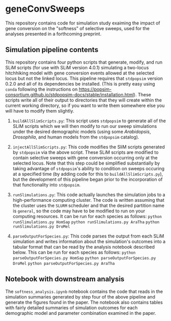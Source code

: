 # geneConvSweeps
This repository contains code for simulation study exaiming the impact of gene conversion on the "softness" of selective sweeps, used for the analyses presented in a forthcoming preprint.

## Simulation pipeline contents
This repository contains four python scripts that generate, modify, and run SLiM scripts (for use with SLiM version 4.0.1) simulating a two-locus hitchhiking model with gene conversion events allowed at the selected locus but not the linked locus. This pipeline requires that `stdpopsim` version 0.2.0 and all of its dependencies be installed. (This is pretty easy using `conda` following the instructions on https://popsim-consortium.github.io/stdpopsim-docs/stable/installation.html). These scripts write all of their output to directories that they will create within the current working directory, so if you want to write them somewhere else you will have to modify them slightly.

1. `buildAllSlimScripts.py`: This script uses `stdpopsim` to generate all of the SLiM scripts which we will then modify to run our sweep simulations under the desired demographic models (using some *Arabidopsis*, *Drosophila*, and human models from the `stdpopsim` catalog).

2. `injectAllSlimScripts.py`: This code modifies the SliM scripts generated by `stdpopsim` via the above script. These SLiM scripts are modified to contain selective sweeps with gene conversion occurring only at the selected locus. Note that this step could be simplified substantially by taking advantage of `stdpopsim`'s ability to condition on sweeps occuring at a specified time (by adding code for this to `buildAllSlimScripts.py`), but the development of this pipeline began prior to the incorporation of that functionality into `stdpopsim`.

3. `runSlimulations.py`: This code actually launches the simulation jobs to a high-performance computing cluster. The code is written assuming that the cluster uses the `SLURM` scheduler and that the desired partition name is `general`, so the code may have to be modified to run on your computing resources. It can be run for each species as follows:
   `python runSlimulations.py HomSap`
   `python runSlimulations.py AraTha`
   `python runSlimulations.py DroMel`

4. `parseOutputForSpecies.py`: This code parses the output from each SLiM simulation and writes information about the simulation's outcomes into a tabular format that can be read by the analysis notebook described below. This can be run for each species as follows:
   `python parseOutputForSpecies.py HomSap`
   `python parseOutputForSpecies.py DroMel`
   `python parseOutputForSpecies.py AraTha`

## Notebook with downstream analysis
The `softness_analysis.ipynb` notebook contains the code that reads in the simulation summaries generated by step four of the above pipeline and generate the figures found in the paper. The notebook also contains tables with fairly detailed summaries of simulation outcomes for each demographic model and parameter combination examined in the paper.
